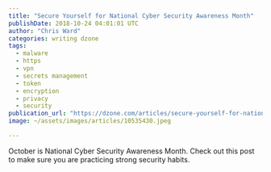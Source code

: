 ```yaml
---
title: "Secure Yourself for National Cyber Security Awareness Month"
publishDate: 2018-10-24 04:01:01 UTC
author: "Chris Ward"
categories: writing dzone
tags:
  - malware
  - https
  - vpn
  - secrets management
  - token
  - encryption
  - privacy
  - security
publication_url: "https://dzone.com/articles/secure-yourself-for-national-cyber-security-awaren"
image: ~/assets/images/articles/10535430.jpeg

---
```

October is National Cyber Security Awareness Month. Check out this post to make sure you are practicing strong security habits.

